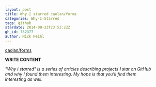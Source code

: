 ```yaml
---
layout: post
title: Why I starred caolan/forms
categories: Why-I-Starred
tags: github
stardate: 2014-09-23T23:53:22Z
gh_id: 732377
author: Nick Peihl
---
```


[caolan/forms](https://github.com/caolan/forms)

**WRITE CONTENT**

*"Why I starred" is a series of articles describing projects I star on GitHub and why I found them interesting. My hope is that you'll find them interesting as well.*


